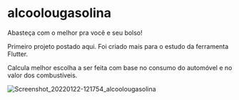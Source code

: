 # alcoolougasolina

Abasteça com o melhor pra você e seu bolso!

Primeiro projeto postado aqui. Foi criado mais para o estudo da ferramenta Flutter.

Calcula melhor escolha a ser feita com base no consumo do automóvel e no valor dos combustíveis.


![Screenshot_20220122-121754_alcoolougasolina](https://user-images.githubusercontent.com/48601468/150644538-7232216f-6bdc-4677-b495-55d21076025a.png)
